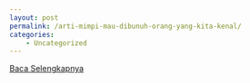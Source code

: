 ```yaml
---
layout: post
permalink: /arti-mimpi-mau-dibunuh-orang-yang-kita-kenal/
categories:
    - Uncategorized
---
```


[Baca Selengkapnya](/06)